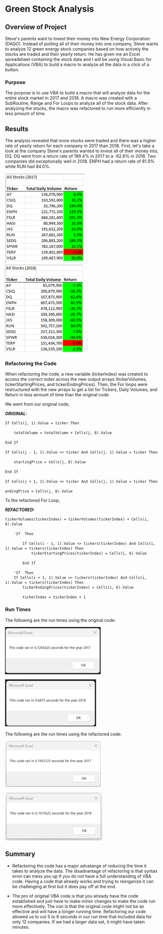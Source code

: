 # Green Stock Analysis
## Overview of Project
Steve's parents want to invest their money into New Energy Corporation (DAQO). Instead of putting all of their money into one company, Steve wants to analyze 12 green energy stock companies based on how actively the stocks are traded and their yearly return. He has given me an Excel spreadsheet containing the stock data and I will be using Visual Basic for Applications (VBA) to build a macro to analyze all the data in a click of a button.
### Purpose
The purpose is to use VBA to build a macro that will analyze data for the entire stock market in 2017 and 2018. A macro was created with a SubRoutine, Range and For Loops to analyze all of the stock data. After analyzing the stocks, the macro was refactored to run more efficiently in less amount of time.
## Results
The analysis revealed that more stocks were traded and there was a higher rate of yearly return for each company in 2017 than 2018. First, let's take a look at the company Steve's parents wanted to invest all of their money into, DQ. DQ went from a return rate of 199.4% in 2017 to a -62.6% in 2018. Two companies did exceptionally well in 2018. ENPH had a return rate of 81.9% while RUN had 84.0%. 

![VBA_Challenge_2017](VBA_Challenge_2017.png) ![VBA_Challenge_2018](VBA_Challenge_2018.png)

### Refactoring the Code
When refactoring the code, a new variable (tickerIndex) was created to access the correct index across the new output arrays (tickerVolumes, tickerStartingPrices, and tickerEndingPrices). Then, the For loops were restructured with the new arrays to get a list for Tickers, Daily Volumes, and Return in less amount of time than the original code. 

We went from our original code,

**_ORIGINAL:_** 

    If Cells(j, 1).Value = ticker Then
    
        totalVolume = totalVolume + Cells(j, 8).Value

    End If
    
    If Cells(j - 1, 1).Value <> ticker And Cells(j, 1).Value = ticker Then
        
        startingPrice = Cells(j, 6).Value
    
    End If
    
    If Cells(j + 1, 1).Value <> ticker And Cells(j, 1).Value = ticker Then
    
    endingPrice = Cells(j, 6).Value
    
   
 To the refactored For Loop, 
   
   **_REFACTORED:_**
   
    tickerVolumes(tickerIndex) = tickerVolumes(tickerIndex) + Cells(i, 8).Value
        
        'If  Then
            
            If Cells(i - 1, 1).Value <> tickers(tickerIndex) And Cells(i, 1).Value = tickers(tickerIndex) Then
                tickerStartingPrices(tickerIndex) = Cells(i, 6).Value
          
            End If

        'If  Then
        If Cells(i + 1, 1).Value <> tickers(tickerIndex) And Cells(i, 1).Value = tickers(tickerIndex) Then
            tickerEndingPrices(tickerIndex) = Cells(i, 6).Value
           
            tickerIndex = tickerIndex + 1
   

### Run Times
The following are the run times using the original code:

![Green_Stocks2017](Green_Stocks2017.png) 

![Green_Stocks2018](Green_Stocks2018.png)

The following are the run times using the refactored code:

![VBA_Challenge_Run2017](VBA_Challenge_Run2017.png)

![VBA_Challenge_Run2018](VBA_Challenge_Run2018.png)

## Summary
- Refactoring the code has a major advatange of reducing the time it takes to analyze the data. The disadvantage of refactoring is that syntax error can mess you up if you do not have a full understanding of VBA code. Having a code that already works and trying to reorganize it can be challenging at first but it does pay off at the end.

- The pro of original VBA code is that you already have the code established and just have to make minor changes to make the code run more effectively. The con is that the original code might not be as effective and will have a longer running time. Refactoring our code allowed us to cut 5 to 6 seconds in our run time that included data for only 12 companies. If we had a larger data set, it might have taken minutes.
